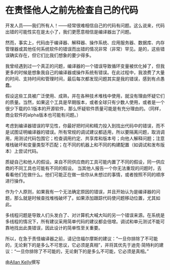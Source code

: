 # 在责怪他人之前先检查自己的代码

开发人员——我们所有人！——经常很难相信自己的代码有问题。这么说来，代码出错的可能性实在是太小了，我们更愿意相信是编译器出了问题。

然而，事实上，代码由于编译器、解释器、操作系统、应用服务器、数据库、内存管理器或其他任何系统软件的错误而出错的情况非常（非常）罕见。是的，这些错误确实存在，但它们比我们想象的要少得多。

我曾经遇到过一个真正的问题，编译器的一个错误导致循环变量被优化掉了，但我更多的时候是想象我自己的编译器或操作系统有错误。在此过程中，我浪费了大量的时间、支持时间和管理时间，最后每次都发现问题其实是我的错误，感到有点愚蠢。

假设这些工具被广泛使用、成熟，并在各种技术堆栈中使用，就没有理由怀疑它们的质量。当然，如果这个工具是早期版本，或者全球只有少数人使用，或者是一个很少下载的0.1版本的开源软件，那么怀疑软件质量可能是有充分理由的。（同样，商业软件的alpha版本也可能有问题。）

考虑到编译器错误的罕见性，你最好把时间和精力投入到找出代码中的错误，而不是试图证明编译器的错误。所有常规的调试建议都适用，所以要隔离问题，取消调用，用测试代码包围它；检查调用约定、共享库和版本号；向他人解释问题；注意堆栈破坏和变量类型不匹配；在不同的机器上和不同的构建配置（如调试和发布版本）上尝试代码。

质疑自己和他人的假设。来自不同供应商的工具可能内置了不同的假设，同一供应商的不同工具也可能有不同的假设。
当其他人报告一个你无法重现的问题时，去看看他们在做什么。他们可能正在做一些你从未想过的事情，或者按照不同的顺序进行操作。

作为个人原则，如果我有一个无法确定原因的错误，并且开始认为是编译器的问题，那么就是时候查找堆栈破坏了。如果添加跟踪代码使问题移动位置，尤其如此。

多线程问题是导致人们头发白了、对计算机大喊大叫的另一个错误来源。在系统是多线程的情况下，所有建议采用简单代码的建议都会倍增。调试和单元测试不能可靠地找出此类错误，因此设计的简单性至关重要。

所以，在急于责怪编译器之前，请记住福尔摩斯的建议：“一旦你排除了不可能的，无论剩下的是多么不可思议，它必须是真相”，并将其优先于迪克·简特利的建议：“一旦你排除了不可能的，无论剩下的是多么不可能，它必须是真相。”

由[Allan Kelly](http://programmer.97things.oreilly.com/wiki/index.php/Allan_Kelly)撰写
